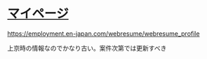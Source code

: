 # [マイページ](https://employment.en-japan.com/webresume/webresume_profile)
https://employment.en-japan.com/webresume/webresume_profile

上京時の情報なのでかなり古い。案件次第では更新すべき
